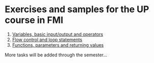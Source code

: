 # Exercises and samples for the UP course in FMI

  1. [Variables, basic input/output and operators](basic-operations.md)
  2. [Flow control and loop statements](statements.md)
  3. [Functions, parameters and returning values](functions.md)
  
  More tasks will be added through the semester...
